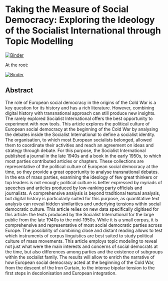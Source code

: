# Taking the Measure of Social Democracy: Exploring the Ideology of the Socialist International through Topic Modelling

[![Binder](https://mybinder.org/badge_logo.svg)](https://mybinder.org/v2/gh/jdh-observer/jdh001-MyifnvNPDgUx/HEAD?filepath=taking-the-measure-of-social-democracy-anonymous.ipynb)

At the root:

[![Binder](https://mybinder.org/badge_logo.svg)](https://mybinder.org/v2/gh/jdh-observer/jdh001-MyifnvNPDgUx.git/HEAD)

## Abstract

The role of European social democracy in the origins of the Cold War is a key question for its history and has a rich literature. However, combining digital history with transnational approach can still produce new insights. The rarely explored Socialist International offers the best opportunity to experiment with new tools. This article explores the political culture of European social democracy at the beginning of the Cold War by analysing the debates inside the Socialist International to define a socialist identity. The organisation, to which most European socialists belonged, allowed them to coordinate their activities and reach an agreement on ideas and strategy through debate. For this purpose, the Socialist International published a journal in the late 1940s and a book in the early 1950s, to which most parties contributed articles or chapters. These collections are representative of the political culture of European social democracy at the time, so they provide a great opportunity to analyse transnational debates. In the era of mass parties, examining the ideology of few great thinkers or top leaders is not enough; political culture is better expressed by myriads of speeches and articles produced by low-ranking party officials and journalists. A comprehensive analysis is beyond traditional textual analysis, but digital history is particularly suited for this purpose, as quantitative text analysis can reveal hidden similarities and underlying tensions within social democratic culture. This article relies on new data specifically digitised for this article: the texts produced by the Socialist International for the large public from the late 1940s to the mid-1950s. While it is a small corpus, it is comprehensive and representative of most social democratic parties across Europe. The possibility of combining close and distant reading allows to test which instruments of corpus linguistics are best suited to study political culture of mass movements. This article employs topic modeling to reveal not just what were the main interests and concerns of social democrats at the time, but also differences among parties and the existence of subgroups within the socialist family. The results will allow to enrich the narrative of how European social democracy acted at the beginning of the Cold War, from the descent of the Iron Curtain, to the intense bipolar tension to the first steps in decolonisation and European integration.
